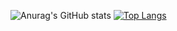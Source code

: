 ![Anurag's GitHub stats](https://github-readme-stats.vercel.app/api?username=oscarraichert&show_icons=true&theme=github_dark )
[![Top Langs](https://github-readme-stats.vercel.app/api/top-langs/?username=oscarraichert&layout=compact&theme=github_dark&langs_count=6 )](https://github.com/anuraghazra/github-readme-stats)
